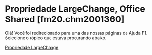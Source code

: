 
# Propriedade LargeChange, Office Shared [fm20.chm2001360]

Olá! Você foi redirecionado para uma das nossas páginas de Ajuda F1. Selecione o tópico que estava procurando abaixo.

[Propriedade LargeChange](http://msdn.microsoft.com/library/61187f0d-4bba-d761-2bcb-400de7b7d42e%28Office.15%29.aspx)
